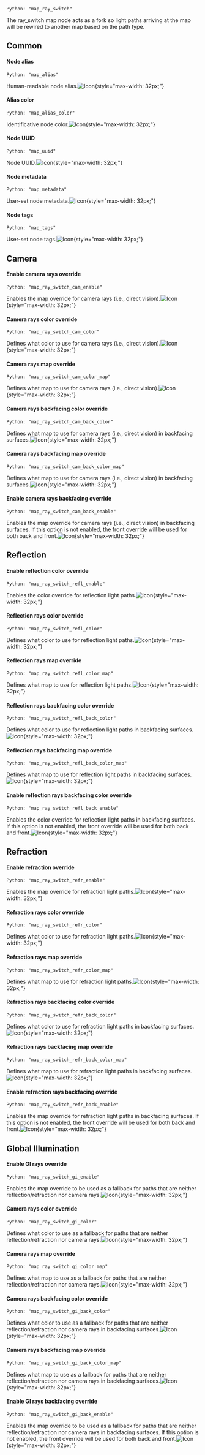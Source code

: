 `Python: "map_ray_switch"`

The ray_switch map node acts as a fork so light paths arriving at the map will be rewired to another map based on the path type.
## Common

#### Node alias
`Python: "map_alias"`

Human-readable node alias.![Icon](map_ray_switch_swatch.png "Icon"){style="max-width: 32px;"}


#### Alias color
`Python: "map_alias_color"`

Identificative node color.![Icon](map_ray_switch_swatch.png "Icon"){style="max-width: 32px;"}


#### Node UUID
`Python: "map_uuid"`

Node UUID.![Icon](map_ray_switch_swatch.png "Icon"){style="max-width: 32px;"}


#### Node metadata
`Python: "map_metadata"`

User-set node metadata.![Icon](map_ray_switch_swatch.png "Icon"){style="max-width: 32px;"}


#### Node tags
`Python: "map_tags"`

User-set node tags.![Icon](map_ray_switch_swatch.png "Icon"){style="max-width: 32px;"}


## Camera

#### Enable camera rays override
`Python: "map_ray_switch_cam_enable"`

Enables the map override for camera rays (i.e., direct vision).![Icon](map_ray_switch_swatch.png "Icon"){style="max-width: 32px;"}


#### Camera rays color override
`Python: "map_ray_switch_cam_color"`

Defines what color to use for camera rays (i.e., direct vision).![Icon](map_ray_switch_swatch.png "Icon"){style="max-width: 32px;"}


#### Camera rays map override
`Python: "map_ray_switch_cam_color_map"`

Defines what map to use for camera rays (i.e., direct vision).![Icon](map_ray_switch_swatch.png "Icon"){style="max-width: 32px;"}


#### Camera rays backfacing color override
`Python: "map_ray_switch_cam_back_color"`

Defines what map to use for camera rays (i.e., direct vision) in backfacing surfaces.![Icon](map_ray_switch_swatch.png "Icon"){style="max-width: 32px;"}


#### Camera rays backfacing map override
`Python: "map_ray_switch_cam_back_color_map"`

Defines what map to use for camera rays (i.e., direct vision) in backfacing surfaces.![Icon](map_ray_switch_swatch.png "Icon"){style="max-width: 32px;"}


#### Enable camera rays backfacing override
`Python: "map_ray_switch_cam_back_enable"`

Enables the map override for camera rays (i.e., direct vision) in backfacing surfaces. If this option is not enabled, the front override will be used for both back and front.![Icon](map_ray_switch_swatch.png "Icon"){style="max-width: 32px;"}


## Reflection

#### Enable reflection color override
`Python: "map_ray_switch_refl_enable"`

Enables the color override for reflection light paths.![Icon](map_ray_switch_swatch.png "Icon"){style="max-width: 32px;"}


#### Reflection rays color override
`Python: "map_ray_switch_refl_color"`

Defines what color to use for reflection light paths.![Icon](map_ray_switch_swatch.png "Icon"){style="max-width: 32px;"}


#### Reflection rays map override
`Python: "map_ray_switch_refl_color_map"`

Defines what map to use for reflection light paths.![Icon](map_ray_switch_swatch.png "Icon"){style="max-width: 32px;"}


#### Reflection rays backfacing color override
`Python: "map_ray_switch_refl_back_color"`

Defines what color to use for reflection light paths in backfacing surfaces.![Icon](map_ray_switch_swatch.png "Icon"){style="max-width: 32px;"}


#### Reflection rays backfacing map override
`Python: "map_ray_switch_refl_back_color_map"`

Defines what map to use for reflection light paths in backfacing surfaces.![Icon](map_ray_switch_swatch.png "Icon"){style="max-width: 32px;"}


#### Enable reflection rays backfacing color override
`Python: "map_ray_switch_refl_back_enable"`

Enables the color override for reflection light paths in backfacing surfaces. If this option is not enabled, the front override will be used for both back and front.![Icon](map_ray_switch_swatch.png "Icon"){style="max-width: 32px;"}


## Refraction

#### Enable refraction override
`Python: "map_ray_switch_refr_enable"`

Enables the map override for refraction light paths.![Icon](map_ray_switch_swatch.png "Icon"){style="max-width: 32px;"}


#### Refraction rays color override
`Python: "map_ray_switch_refr_color"`

Defines what color to use for refraction light paths.![Icon](map_ray_switch_swatch.png "Icon"){style="max-width: 32px;"}


#### Refraction rays map override
`Python: "map_ray_switch_refr_color_map"`

Defines what map to use for refraction light paths.![Icon](map_ray_switch_swatch.png "Icon"){style="max-width: 32px;"}


#### Refraction rays backfacing color override
`Python: "map_ray_switch_refr_back_color"`

Defines what color to use for refraction light paths in backfacing surfaces.![Icon](map_ray_switch_swatch.png "Icon"){style="max-width: 32px;"}


#### Refraction rays backfacing map override
`Python: "map_ray_switch_refr_back_color_map"`

Defines what map to use for refraction light paths in backfacing surfaces.![Icon](map_ray_switch_swatch.png "Icon"){style="max-width: 32px;"}


#### Enable refraction rays backfacing override
`Python: "map_ray_switch_refr_back_enable"`

Enables the map override for refraction light paths in backfacing surfaces. If this option is not enabled, the front override will be used for both back and front.![Icon](map_ray_switch_swatch.png "Icon"){style="max-width: 32px;"}


## Global Illumination

#### Enable GI rays override
`Python: "map_ray_switch_gi_enable"`

Enables the map override to be used as a fallback for paths that are neither reflection/refraction nor camera rays.![Icon](map_ray_switch_swatch.png "Icon"){style="max-width: 32px;"}


#### Camera rays color override
`Python: "map_ray_switch_gi_color"`

Defines what color to use as a fallback for paths that are neither reflection/refraction nor camera rays.![Icon](map_ray_switch_swatch.png "Icon"){style="max-width: 32px;"}


#### Camera rays map override
`Python: "map_ray_switch_gi_color_map"`

Defines what map to use as a fallback for paths that are neither reflection/refraction nor camera rays.![Icon](map_ray_switch_swatch.png "Icon"){style="max-width: 32px;"}


#### Camera rays backfacing color override
`Python: "map_ray_switch_gi_back_color"`

Defines what color to use as a fallback for paths that are neither reflection/refraction nor camera rays in backfacing surfaces.![Icon](map_ray_switch_swatch.png "Icon"){style="max-width: 32px;"}


#### Camera rays backfacing map override
`Python: "map_ray_switch_gi_back_color_map"`

Defines what map to use as a fallback for paths that are neither reflection/refraction nor camera rays in backfacing surfaces.![Icon](map_ray_switch_swatch.png "Icon"){style="max-width: 32px;"}


#### Enable GI rays backfacing override
`Python: "map_ray_switch_gi_back_enable"`

Enables the map override to be used as a fallback for paths that are neither reflection/refraction nor camera rays in backfacing surfaces. If this option is not enabled, the front override will be used for both back and front.![Icon](map_ray_switch_swatch.png "Icon"){style="max-width: 32px;"}


